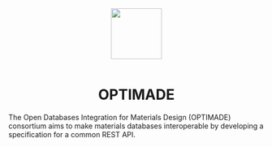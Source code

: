 <div align="center" style="padding-bottom: 1em;">
<img width="100px" align="center" src="https://matsci.org/uploads/default/original/2X/b/bd2f59b3bf14fb046b74538750699d7da4c19ac1.svg">
</div>

# <div align="center">OPTIMADE</div>

The Open Databases Integration for Materials Design (OPTIMADE) consortium aims to make materials databases interoperable by developing a specification for a common REST API.
